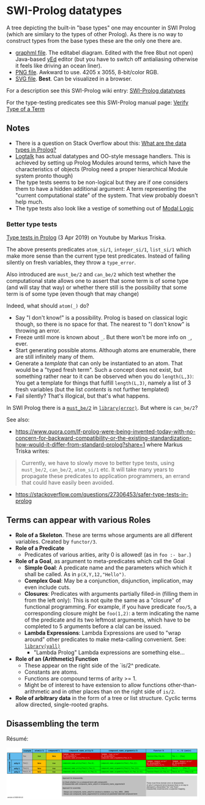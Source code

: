 # SWI-Prolog datatypes

A tree depicting the built-in "base types" one may encounter in SWI Prolog (which are 
similary to the types of other Prolog). As there is no way to construct types from the base types 
these are the only one there are.

- [graphml file](swi_prolog_types.graphml). The editabel diagram. Edited with the free 8but not open) Java-based
[yEd](https://www.yworks.com/products/yed) editor (but you have to switch off antialiasing otherwise it feels like driving
an ocean liner).
- [PNG file](swi_prolog_types.png). Awkward to use. 4205 x 3055, 8-bit/color RGB.
- [SVG file](swi_prolog_types.svg). **Best**. Can be visualized in a browser.

For a description see this SWI-Prolog wiki entry: [SWI-Prolog datatypes](https://eu.swi-prolog.org/datatypes.txt)

For the type-testing predicates see this SWI-Prolog manual page: [Verify Type of a Term](https://eu.swi-prolog.org/pldoc/man?section=typetest)

## Notes

- There is a question on Stack Overflow about this: [What are the data types in Prolog?](https://stackoverflow.com/questions/12038009/what-are-the-data-types-in-prolog)
- [Logtalk](https://logtalk.org/) has actual datatypes and OO-style message handlers. This is achieved by setting up Prolog Modules around terms, which have the characteristics of objects (Prolog need a proper hierarchical Module system pronto though)
- The type tests seems to be non-logical but they are if one considers them to have a hidden additional argument: A term representing the "current computational state" of the system. That view probably doesn't help much.
- The type tests also look like a vestige of something out of [Modal Logic](https://plato.stanford.edu/entries/logic-modal/)

### Better type tests

[Type tests in Prolog](https://www.youtube.com/watch?v=ZIv0G4b1xBQ) (3 Apr 2019) on Youtube by Markus Triska.

The above presents predicates `atom_si/1`, `integer_si/1`,  `list_si/1`  which make more sense than the current type test predicates. Instead of failing silently on fresh variables, they throw a `type_error`.

Also introduced are `must_be/2` and `can_be/2` which test whether the computational state allows one to assert that some term is of some type (and will stay that way) or whether there still is the possibility that some term is of some type (even though that may change)

Indeed, what should `atom(_)` do?

- Say "I don't know!" is a possibility. Prolog is based on classical logic though, so there is no space for that. The nearest to "I don't know" is throwing an error.
- Freeze until more is known about `_`. But there won't be more info on `_`, ever.
- Start generating possible atoms. Although atoms are enumerable, there are still infinitely many of them.
- Generate a _template_ that can only be instantiated to an atom. That would be a "typed fresh term". Such a concept does not exist, but something rather near to it can be observed when you do `length(L,3)`: You get a template for things that fulfill `length(L,3)`, namely a list of 3 fresh variables (but the list _contents_ is not further templated)
- Fail silently? That's illogical, but that's what happens.

In SWI Prolog there is a [`must_be/2`](https://www.swi-prolog.org/pldoc/doc_for?object=must_be/2) in [`library(error)`](https://www.swi-prolog.org/pldoc/man?section=error). But where is `can_be/2`?

See also:

- https://www.quora.com/If-prolog-were-being-invented-today-with-no-concern-for-backward-compatibility-or-the-existing-standardization-how-would-it-differ-from-standard-prolog?share=1 where Markus Triska writes:

> Currently, we have to slowly move to better type tests, using `must_be/2`, `can_be/2`, `atom_si/1` etc. It will
> take many years to propagate these predicates to application programmers, an errand that could have easily
> been avoided.

- https://stackoverflow.com/questions/27306453/safer-type-tests-in-prolog

## Terms can appear with various Roles

- **Role of a Skeleton**. These are terms whose arguments are all different variables. Created by `functor/3`. 
- **Role of a Predicate**
  - Predicates of various arities, arity 0 is allowed! (as in `foo :- bar.`)    
- **Role of a Goal**, as argument to meta-predicates which call the Goal
  - **Simple Goal**: A predicate name and the parameters which which it shall be called. As in `p(X,Y,12,"Hello")`. 
  - **Complex Goal**: May be a conjunction, disjunction, implication, may even include cuts.
  - **Closures**: Predicates with arguments partially filled-in (filling them in from the left only): This is not
    quite the same as a "closure" of functional programming. For example, if you have 
    predicate `foo/5`, a corresponding closure might be `foo(1,2)`: a term indicating the name of the predicate
    and its two leftmost arguments, which have to be completed to 5 arguments before a clal can be issued.  
  - **Lambda Expressions**: Lambda Expressions are used to "wrap around" other predicates to make
    meta-calling convenient. See: [`library(yall)`](https://www.swi-prolog.org/pldoc/man?section=yall)
    - "Lambda Prolog" Lambda expressions are something else...  
- **Role of an (Arithmetic) Function** 
  - These appear on the right side of the `is/2^ predicate.
  - Constants are atoms.
  - Functions are compound terms of arity >= 1. 
  - Might be of interest to have extension to allow functions other-than-arithmetic and in other places than
    on the right side of `is/2`.
- **Role of arbitrary data** in the form of a tree or list structure. Cyclic terms allow directed, single-rooted graphs.

## Disassembling the term

Résumé:

![Disassembling Terms](disassembling_terms/disassembling_terms.png)

